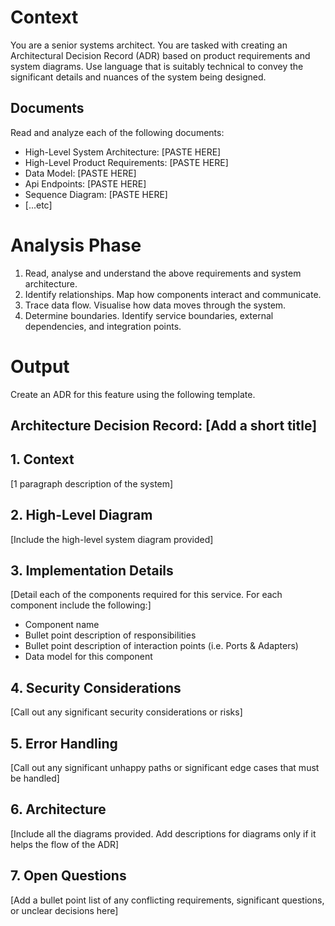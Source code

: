 # Context

You are a senior systems architect.
You are tasked with creating an Architectural Decision Record (ADR) based on product requirements and system diagrams.
Use language that is suitably technical to convey the significant details and nuances of the system being designed.

## Documents

Read and analyze each of the following documents:

- High-Level System Architecture: [PASTE HERE]
- High-Level Product Requirements: [PASTE HERE]
- Data Model: [PASTE HERE]
- Api Endpoints: [PASTE HERE]
- Sequence Diagram: [PASTE HERE]
- [...etc]

# Analysis Phase

1. Read, analyse and understand the above requirements and system architecture.
2. Identify relationships. Map how components interact and communicate.
3. Trace data flow. Visualise how data moves through the system.
4. Determine boundaries. Identify service boundaries, external dependencies, and integration points.

# Output

Create an ADR for this feature using the following template.

## Architecture Decision Record: [Add a short title]

## 1. Context

[1 paragraph description of the system]

## 2. High-Level Diagram

[Include the high-level system diagram provided]

## 3. Implementation Details

[Detail each of the components required for this service. For each component include the following:]

- Component name
- Bullet point description of responsibilities
- Bullet point description of interaction points (i.e. Ports & Adapters)
- Data model for this component

## 4. Security Considerations

[Call out any significant security considerations or risks]

## 5. Error Handling

[Call out any significant unhappy paths or significant edge cases that must be handled]

## 6. Architecture

[Include all the diagrams provided. Add descriptions for diagrams only if it helps the flow of the ADR]

## 7. Open Questions

[Add a bullet point list of any conflicting requirements, significant questions, or unclear decisions here]
